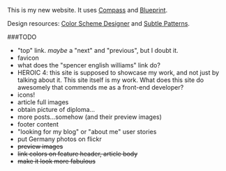 This is my new website. It uses [Compass](http://compass-style.org/) and [Blueprint](http://blueprintcss.org/).

Design resources: [Color Scheme Designer](http://colorschemedesigner.com/) and [Subtle Patterns](http://subtlepatterns.com/).


###TODO

- "top" link. *maybe* a "next" and "previous", but I doubt it.
- favicon
- what does the "spencer english williams" link do?
- HEROIC 4: this site is supposed to showcase my work, and not just by talking about it. This site itself is my work. What does this site do awesomely that commends me as a front-end developer?
- icons!
- article full images
- obtain picture of diploma...
- more posts...somehow (and their preview images)
- footer content
- "looking for my blog" or "about me" user stories
- put Germany photos on flickr
- <strike>preview images</strike>
- <strike>link colors on feature header, article body</strike>
- <strike>make it look more fabulous</strike>